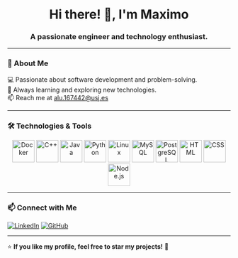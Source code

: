 <h1 align="center">Hi there! 👋, I'm Maximo </h1>
<h3 align="center">A passionate engineer and technology enthusiast.</h3>

---

### 📖 About Me
💻 Passionate about software development and problem-solving.  
🚀 Always learning and exploring new technologies.  
📫 Reach me at [alu.167442@usj.es](mailto:alu.167442@usj.es)  

---

### 🛠 Technologies & Tools

<p align="center">
  <img src="https://cdn.jsdelivr.net/gh/devicons/devicon/icons/docker/docker-original.svg" alt="Docker" width="50" height="50"/>
  <img src="https://cdn.jsdelivr.net/gh/devicons/devicon/icons/cplusplus/cplusplus-original.svg" alt="C++" width="50" height="50"/>
  <img src="https://cdn.jsdelivr.net/gh/devicons/devicon/icons/java/java-original.svg" alt="Java" width="50" height="50"/>
  <img src="https://cdn.jsdelivr.net/gh/devicons/devicon/icons/python/python-original.svg" alt="Python" width="50" height="50"/>
  <img src="https://cdn.jsdelivr.net/gh/devicons/devicon/icons/linux/linux-original.svg" alt="Linux" width="50" height="50"/>
  <img src="https://cdn.jsdelivr.net/gh/devicons/devicon/icons/mysql/mysql-original.svg" alt="MySQL" width="50" height="50"/>
  <img src="https://cdn.jsdelivr.net/gh/devicons/devicon/icons/postgresql/postgresql-original.svg" alt="PostgreSQL" width="50" height="50"/>
  <img src="https://cdn.jsdelivr.net/gh/devicons/devicon/icons/html5/html5-original.svg" alt="HTML" width="50" height="50"/>
  <img src="https://cdn.jsdelivr.net/gh/devicons/devicon/icons/css3/css3-original.svg" alt="CSS" width="50" height="50"/>
  <img src="https://cdn.jsdelivr.net/gh/devicons/devicon/icons/nodejs/nodejs-original.svg" alt="Node.js" width="50" height="50"/>
</p>

---

### 📫 Connect with Me

[![LinkedIn](https://img.shields.io/badge/LinkedIn-0A66C2?style=for-the-badge&logo=linkedin&logoColor=white)]([https://linkedin.com/in/your-username](https://www.linkedin.com/in/maximo-valenciano-alvarez/))
[![GitHub](https://img.shields.io/badge/GitHub-181717?style=for-the-badge&logo=github&logoColor=white)]([https://github.com/your-username](https://github.com/Mxz-11))

---

⭐ **If you like my profile, feel free to star my projects!** 🚀
